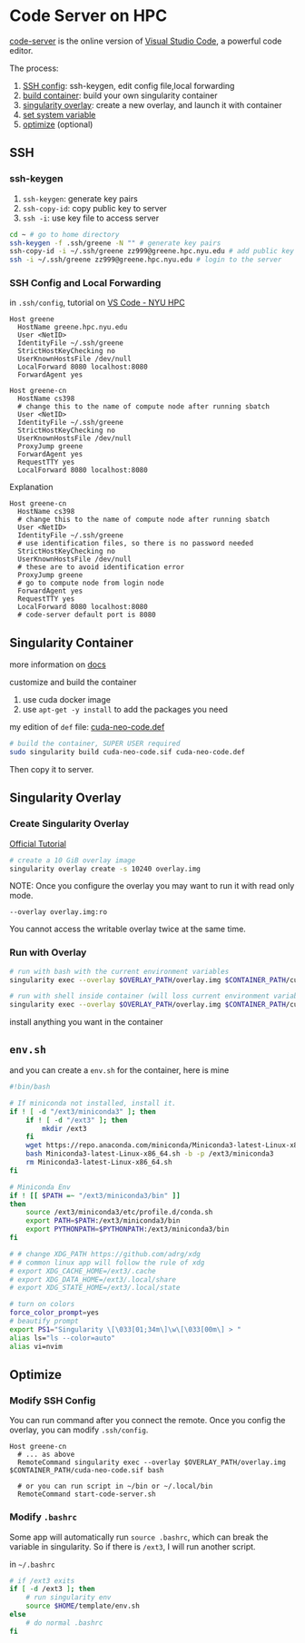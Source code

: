# Code Server on HPC

[code-server](https://coder.com/docs/code-server/latest) is the online version of [Visual Studio Code](https://code.visualstudio.com/), a powerful code editor.

The process:

1. [SSH config](#ssh): ssh-keygen, edit config file,local forwarding
2. [build container](#singularity-container): build your own singularity container
3. [singularity overlay](#singularity-overlay): create a new overlay, and launch it with container
4. [set system variable](#envsh)
5. [optimize]() (optional)

## SSH

### ssh-keygen

1. `ssh-keygen`: generate key pairs
2. `ssh-copy-id`: copy public key to server
3. `ssh -i`: use key file to access server

```bash
cd ~ # go to home directory
ssh-keygen -f .ssh/greene -N "" # generate key pairs
ssh-copy-id -i ~/.ssh/greene zz999@greene.hpc.nyu.edu # add public key to the host
ssh -i ~/.ssh/greene zz999@greene.hpc.nyu.edu # login to the server
```

### SSH Config and Local Forwarding

in `.ssh/config`, tutorial on [VS Code - NYU HPC](https://sites.google.com/nyu.edu/nyu-hpc/training-support/general-hpc-topics/vs-code)

```
Host greene
  HostName greene.hpc.nyu.edu
  User <NetID>
  IdentityFile ~/.ssh/greene
  StrictHostKeyChecking no
  UserKnownHostsFile /dev/null
  LocalForward 8080 localhost:8080
  ForwardAgent yes

Host greene-cn
  HostName cs398
  # change this to the name of compute node after running sbatch
  User <NetID>
  IdentityFile ~/.ssh/greene
  StrictHostKeyChecking no
  UserKnownHostsFile /dev/null
  ProxyJump greene
  ForwardAgent yes
  RequestTTY yes
  LocalForward 8080 localhost:8080
```

Explanation

```
Host greene-cn
  HostName cs398
  # change this to the name of compute node after running sbatch
  User <NetID>
  IdentityFile ~/.ssh/greene
  # use identification files, so there is no password needed
  StrictHostKeyChecking no
  UserKnownHostsFile /dev/null
  # these are to avoid identification error
  ProxyJump greene
  # go to compute node from login node
  ForwardAgent yes
  RequestTTY yes
  LocalForward 8080 localhost:8080
  # code-server default port is 8080
```

## Singularity Container

more information on [docs](https://sylabs.io/singularity/)

customize and build the container

1. use cuda docker image
2. use `apt-get -y install` to add the packages you need

my edition of `def` file: [cuda-neo-code.def](singularity-def/cuda-neo-code.def)

```bash
# build the container, SUPER USER required
sudo singularity build cuda-neo-code.sif cuda-neo-code.def
```

Then copy it to server.

## Singularity Overlay

### Create Singularity Overlay

[Official Tutorial](https://docs.sylabs.io/guides/3.11/user-guide/persistent_overlays.html)

```bash
# create a 10 GiB overlay image
singularity overlay create -s 10240 overlay.img
```

NOTE: Once you configure the overlay you may want to run it with read only mode.

```
--overlay overlay.img:ro
```

You cannot access the writable overlay twice at the same time.

### Run with Overlay

```bash
# run with bash with the current environment variables
singularity exec --overlay $OVERLAY_PATH/overlay.img $CONTAINER_PATH/cuda-neo-code.sif bash

# run with shell inside container (will loss current environment variables)
singularity exec --overlay $OVERLAY_PATH/overlay.img $CONTAINER_PATH/cuda-neo-code.sif
```

install anything you want in the container

## `env.sh`

and you can create a `env.sh` for the container, here is mine

```bash
#!bin/bash

# If miniconda not installed, install it.
if ! [ -d "/ext3/miniconda3" ]; then
    if ! [ -d "/ext3" ]; then
        mkdir /ext3
    fi
    wget https://repo.anaconda.com/miniconda/Miniconda3-latest-Linux-x86_64.sh
    bash Miniconda3-latest-Linux-x86_64.sh -b -p /ext3/miniconda3
    rm Miniconda3-latest-Linux-x86_64.sh
fi

# Miniconda Env
if ! [[ $PATH =~ "/ext3/miniconda3/bin" ]]
then
    source /ext3/miniconda3/etc/profile.d/conda.sh
    export PATH=$PATH:/ext3/miniconda3/bin
    export PYTHONPATH=$PYTHONPATH:/ext3/miniconda3/bin
fi

# # change XDG_PATH https://github.com/adrg/xdg
# # common linux app will follow the rule of xdg
# export XDG_CACHE_HOME=/ext3/.cache
# export XDG_DATA_HOME=/ext3/.local/share
# export XDG_STATE_HOME=/ext3/.local/state

# turn on colors
force_color_prompt=yes
# beautify prompt
export PS1="Singularity \[\033[01;34m\]\w\[\033[00m\] > "
alias ls="ls --color=auto"
alias vi=nvim
```

## Optimize

### Modify SSH Config

You can run command after you connect the remote. Once you config the overlay, you can modify `.ssh/config`.

```
Host greene-cn
  # ... as above
  RemoteCommand singularity exec --overlay $OVERLAY_PATH/overlay.img $CONTAINER_PATH/cuda-neo-code.sif bash

  # or you can run script in ~/bin or ~/.local/bin
  RemoteCommand start-code-server.sh
```

### Modify `.bashrc`

Some app will automatically run `source .bashrc`, which can break the variable in singularity. So if there is `/ext3`, I will run another script.

in `~/.bashrc`

```bash
# if /ext3 exits
if [ -d /ext3 ]; then
    # run singularity env
    source $HOME/template/env.sh
else
    # do normal .bashrc
fi
```
